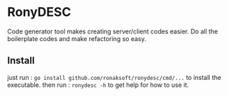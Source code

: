 # RonyDESC
Code generator tool makes creating server/client codes easier. Do all the boilerplate codes 
and make refactoring so easy. 

## Install 
just run : `go install github.com/ronaksoft/ronydesc/cmd/...` to install the executable.
then run : `ronydesc -h` to get help for how to use it.

